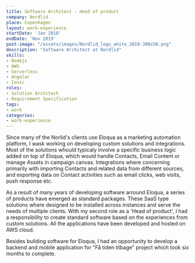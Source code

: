 ```yaml
---
title: Software Architect - Head of product
company: Nordlid
place: Copenhagen
layout: work-experience
startDate: 'Jan 2018'
endDate: 'Nov 2019'
post-image: "/assets/images/Nordlid_logo_white_2019-300x50.png"
description: "Software Architect at Nordlid"
skills:
- Nodejs
- AWS
- Serverless
- Angular
- Ionic
roles: 
- Solution Architech
- Requirement Specification
tags:
- work
categories:
- work-experience
---
```


Since many of the Norlid's clients use Eloqua as a marketing automation platform, I wask working on developing custom solutions and integrations.
Most of the solutions whould typicaly involve a specific business logic added on top of Eloqua, which would handle Contacts, Email Content or manage Assets
in campaign canvas. Integrations where concerning primarily with importing Contacts and related data from different sources, and exporting data on Contact activities
such as email clicks, web visits, push response etc. 

As a result of many years of developing software arround Eloqua, a series of products have emerged as standard packages. These SaaS type solutions where designed to be installed
across instances and serve the needs of multiple clients. With my second role as a 'Head of product', I had a responsibility to create standard software based on the experiences from 
custom solutions. All the applications have been developed and hosted on AWS cloud.

Besides building software for Eloqua, I had an opportunity to develop a backend and mobile application for "Få tiden tilbage" project which took six months to complete. 





